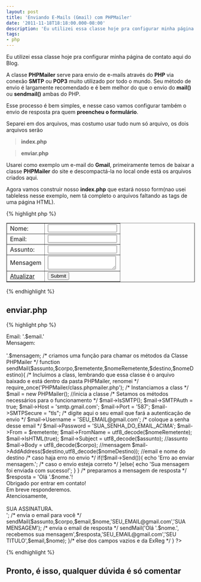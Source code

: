 ```yaml
---
layout: post
title: 'Enviando E-Mails (Gmail) com PHPMailer'
date: '2011-11-18T18:18:00.000-08:00'
description: 'Eu utilizei essa classe hoje pra configurar minha página de contato aqui do Blog'
tags:
- php
---
```


Eu utilizei essa classe hoje pra configurar minha página de contato aqui do Blog.

A classe __PHPMailer__ serve para envio de e-mails através do __PHP__ via conexão __SMTP__ ou __POP3__ muito utilizado por todo o mundo. Seu método de envio é largamente recomendado e é bem melhor do que o envio do __mail()__ ou __sendmail()__ ambas do PHP.

Esse processo é bem simples, e nesse caso vamos configurar também o envio de resposta pra quem __preencheu o formulário__.

Separei em dos arquivos, mas costumo usar tudo num só arquivo, os dois arquivos serão

> __index.php__

> __enviar.php__


Usarei como exemplo um e-mail do __Gmail__, primeiramente temos de baixar a classe __PHPMailer__ do site e descompactá-la no local onde está os arquivos criados aqui.

Agora vamos construir nosso __index.php__ que estará nosso form(nao usei tableless nesse exemplo, nem tá completo o arquivos faltando as tags de uma página HTML).


{% highlight php %}
<table border="1">
      <!--Informamos o arquivo PHP que irá processar o form e o método de envio, o POST-->
    <form action="enviar.php" method="post" enctype="multipart/form-data">
        <tr>
            <td>Nome:</td>
            <td>
                <input type="text" class="texto" name="nome" />
            </td>
        </tr>       
        <tr>
            <td>Email:</td>
            <td>
                <input type="text" class="texto" name="email" />
            </td>
        </tr>       
        <tr>
            <td>Assunto:</td>
            <td>
                <input type="text" class="texto" name="assunto" />
            </td>
        </tr>       
        <tr>
            <td>Mensagem</td>
            <td>
                <textarea name="mensagem"></textarea>
            </td>
        </tr>
        <tr>
            <td>
                <a href="index.php">Atualizar</a>
            </td>
            <td>
                <input type="submit" name="enviar" class="bottom"/>
            </td>
        </tr>   
    </form>
</table>
{% endhighlight %}

## enviar.php

{% highlight php %}
<?php
  /* se apertar em enviar dados entra no processo*/
  if(isset($_POST['enviar']))
  {
  /* extraimos o POST para criar as variaveis automaticamente pelo nome do FORM */
     extract($_POST);
  /* CASO ALGUM CAMPO ESTEJA VAZIO, aconselho não colocar mensagem por campo e sim completo por motivos de segurança */
     if(empty($nome)     ||
        empty($email)    ||
        empty($assunto)  ||
        empty($mensagem)
       )
     {
          echo 'Um ou mais campos está(ão) vazio(s).';
     }
     /* utilizando Expressão Regular, verificamos se o formato do email é válido, clique aqui pra saber mais sobre Expressões Regulares */
    
     else if(!preg_match("/^[a-z0-9_\.\-]+@[a-z0-9_\.\-]*[a-z0-9_\-]+\.[a-z]{2,4}$/i", $email))
     {
          echo 'Informe um email válido.';
     }
     else
     {
      /* preparamos o arquivo para envio */
          $corpo = 'Nome: '.$nome.'<br />Email: '.$email.'<br />Mensagem: <br /><br />'.$mensagem;

          /* criamos uma função para chamar os métodos da Classe PHPMailer */
          function sendMail($assunto,$corpo,$remetente,$nomeRemetente,$destino,$nomeDestino){
          /* Incluimos a class, lembrando que essa classe é o arquivo baixado e está dentro da pasta PHPMailer, renomei */
          require_once('PHPMailer/class.phpmailer.php');
          /* Instanciamos a class */
          $mail = new PHPMailer(); //inicia a classe
          /* Setamos os métodos necessários para o funcionamento */
          $mail->IsSMTP();
          $mail->SMTPAuth = true;
          $mail->Host = 'smtp.gmail.com';
          $mail->Port = '587';
          $mail->SMTPSecure = "tls";
          /* digite aqui o seu email que fará a autenticação de envio */
          $mail->Username = 'SEU_EMAIL@gmail.com';
          /* coloque a senha desse email */
          $mail->Password = 'SUA_SENHA_DO_EMAIL_ACIMA';
          $mail->From = $remetente;
          $mail->FromName = utf8_decode($nomeRemetente);
          $mail->IsHTML(true);
          $mail->Subject = utf8_decode($assunto); //assunto
          $mail->Body = utf8_decode($corpo); //mensagem
          $mail->AddAddress($destino,utf8_decode($nomeDestino)); //email e nome do destino
          /* caso haja erro no envio */
          if(!$mail->Send()){

          echo 'Erro ao enviar mensagem.';
          /* caso o envio esteja correto */
          }else{
         
          echo 'Sua mensagem foi enviada com sucesso!';
         
         }
         
    }

         /* preparamos a mensagem de resposta */
          $resposta = 'Olá '.$nome.'!<br />
                      Obrigado por entrar em contato!<br />
                      Em breve responderemos.<br />
                      Atenciosamente,<br /><br />
                      SUA ASSINATURA.<br />';

        /* envia o email para você */
        sendMail($assunto,$corpo,$email,$nome,'SEU_EMAIL@gmail.com','SUA MENSAGEM');
        /* envia o email de resposta */
        sendMail('Olá '.$nome.', recebemos sua mensagem',$resposta,'SEU_EMAIL@gmail.com','SEU TITULO',$email,$nome);

      }/* else dos campos vazios e da ExReg */
  }
?>
{% endhighlight %}


## Pronto, é isso, qualquer dúvida é só comentar

<script async src="https://pagead2.googlesyndication.com/pagead/js/adsbygoogle.js"></script>

<!-- Informat -->
<ins class="adsbygoogle"
 style="display:block"
 data-ad-client="ca-pub-2838251107855362"
 data-ad-slot="2327980059"
 data-ad-format="auto"
 data-full-width-responsive="true"></ins>

<script>
(adsbygoogle = window.adsbygoogle || []).push({});
</script>



